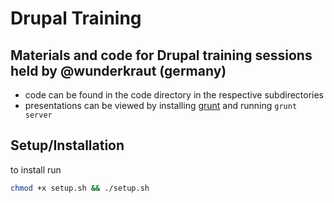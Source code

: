 # Drupal Training

## Materials and code for Drupal training sessions held by @wunderkraut (germany)

* code can be found in the code directory in the respective subdirectories
* presentations can be viewed by installing [grunt](http://gruntjs.com/) and running `grunt server`

## Setup/Installation
to install run

```bash
chmod +x setup.sh && ./setup.sh
```
